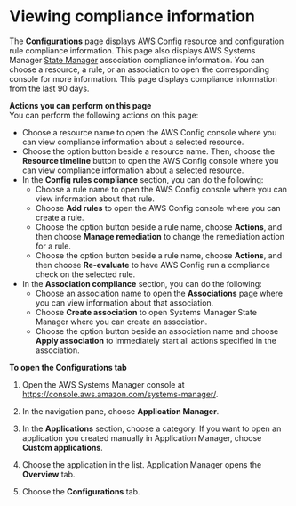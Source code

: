 # Viewing compliance information<a name="application-manager-working-viewing-resource-compliance"></a>

The **Configurations** page displays [AWS Config](https://docs.aws.amazon.com/config/latest/developerguide/) resource and configuration rule compliance information\. This page also displays AWS Systems Manager [State Manager](https://docs.aws.amazon.com/systems-manager/latest/userguide/systems-manager-state.html) association compliance information\. You can choose a resource, a rule, or an association to open the corresponding console for more information\. This page displays compliance information from the last 90 days\.

**Actions you can perform on this page**  
You can perform the following actions on this page:
+ Choose a resource name to open the AWS Config console where you can view compliance information about a selected resource\.
+ Choose the option button beside a resource name\. Then, choose the **Resource timeline** button to open the AWS Config console where you can view compliance information about a selected resource\.
+ In the **Config rules compliance** section, you can do the following:
  + Choose a rule name to open the AWS Config console where you can view information about that rule\.
  + Choose **Add rules** to open the AWS Config console where you can create a rule\.
  + Choose the option button beside a rule name, choose **Actions**, and then choose **Manage remediation** to change the remediation action for a rule\.
  + Choose the option button beside a rule name, choose **Actions**, and then choose **Re\-evaluate** to have AWS Config run a compliance check on the selected rule\.
+ In the **Association compliance** section, you can do the following:
  + Choose an association name to open the **Associations** page where you can view information about that association\.
  + Choose **Create association** to open Systems Manager State Manager where you can create an association\.
  + Choose the option button beside an association name and choose **Apply association** to immediately start all actions specified in the association\.

**To open the **Configurations** tab**

1. Open the AWS Systems Manager console at [https://console\.aws\.amazon\.com/systems\-manager/](https://console.aws.amazon.com/systems-manager/)\.

1. In the navigation pane, choose **Application Manager**\.

1. In the **Applications** section, choose a category\. If you want to open an application you created manually in Application Manager, choose **Custom applications**\.

1. Choose the application in the list\. Application Manager opens the **Overview** tab\.

1. Choose the **Configurations** tab\.